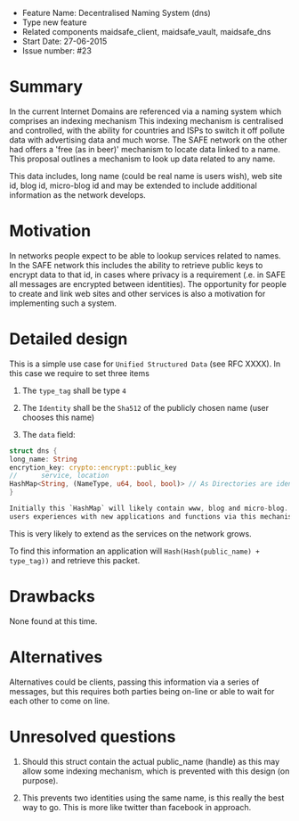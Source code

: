 - Feature Name: Decentralised Naming System (dns)
- Type new feature
- Related components maidsafe_client, maidsafe_vault, maidsafe_dns
- Start Date: 27-06-2015
- Issue number: #23

# Summary

In the current Internet Domains are referenced via a naming system which comprises an indexing mechanism
This indexing mechanism is centralised and controlled, with the ability for countries and ISPs to switch it off
pollute data with advertising data and much worse. The SAFE network on the other had offers a 'free (as in beer)'
mechanism to locate data linked to a name. This proposal outlines a mechanism to look up data related to any name.

This data includes, long name (could be real name is users wish), web site id, blog id, micro-blog id and may be 
extended to include additional information as the network develops. 

# Motivation

In networks people expect to be able to lookup services related to names. In the SAFE network this includes
the ability to retrieve public keys to encrypt data to that id, in cases where privacy is a requirement (.e.
in SAFE all messages are encrypted between identities). The opportunity for people to create and link web sites
and other services is also a motivation for implementing such a system. 

# Detailed design

This is a simple use case for `Unified Structured Data` (see RFC XXXX). In this case we require to set three items

1. The `type_tag` shall be type `4`

2. The `Identity` shall be the `Sha512` of the publicly chosen name (user chooses this name)

3. The `data` field:

```rust
struct dns {
long_name: String
encrytion_key: crypto::encrypt::public_key
//      service, location
HashMap<String, (NameType, u64, bool, bool)> // As Directories are identified by a tuple of 4 parameters (NameType, tag, if private/encrypted, if versioned) it makes sense to have the 4 identifies stored for better scalability.
}

Initially this `HashMap` will likely contain www, blog and micro-blog. Application developers may add services to enhance 
users experiences with new applications and functions via this mechanism. 

```

This is very likely to extend as the services on the network grows. 

To find this information an application will `Hash(Hash(public_name) + type_tag))` and retrieve this packet.

# Drawbacks

None found at this time.

# Alternatives

Alternatives could be clients, passing this information via a series of messages, but this requires both parties
being on-line or able to wait for each other to come on line.

# Unresolved questions

1. Should this struct contain the actual public_name (handle) as this may allow some indexing mechanism, which is
prevented with this design (on purpose).

2. This prevents two identities using the same name, is this really the best way to go. This is more like twitter
than facebook in approach. 
